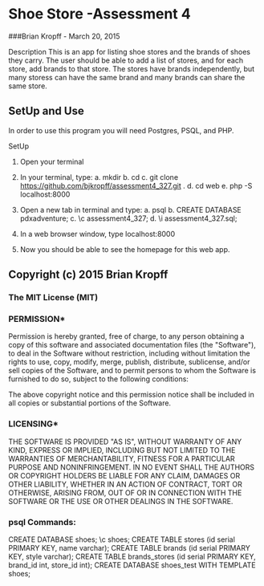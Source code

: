 # Shoe Store -Assessment 4
###Brian Kropff - March 20, 2015

Description This is an app for listing shoe stores and the brands of shoes they
carry. The user should be able to add a list of stores, and for each store, add
brands to that store. The stores have brands independently, but many storess
can have the same brand and many brands can share the same store.

## SetUp and Use
In order to use this program you will need Postgres, PSQL, and PHP.

SetUp
1. Open your terminal

2. In your terminal, type:
    a.  mkdir <folder name>
    b.  cd <folder name>
    c.  git clone https://github.com/bjkropff/assessment4_327.git .
    d.  cd web
    e.  php -S localhost:8000

3.  Open a new tab in terminal and type:
    a.  psql
    b.  CREATE DATABASE pdxadventure;
    c.  \c assessment4_327;
    d.  \i assessment4_327.sql;

3.  In a web browser window, type localhost:8000

4.  Now you should be able to see the homepage for this web app.

## Copyright (c) 2015 Brian Kropff

### The MIT License (MIT)

### PERMISSION*
Permission is hereby granted, free of charge, to any person obtaining a copy of
this software and associated documentation files (the "Software"), to deal in
the Software without restriction, including without limitation the rights to
use, copy, modify, merge, publish, distribute, sublicense, and/or sell copies
of the Software, and to permit persons to whom the Software is furnished to
do so, subject to the following conditions:

The above copyright notice and this permission notice shall be included in all
 copies or substantial portions of the Software.

### LICENSING*
THE SOFTWARE IS PROVIDED "AS IS", WITHOUT WARRANTY OF ANY KIND, EXPRESS OR
 IMPLIED, INCLUDING BUT NOT LIMITED TO THE WARRANTIES OF MERCHANTABILITY,
FITNESS FOR A PARTICULAR PURPOSE AND NONINFRINGEMENT. IN NO EVENT SHALL THE
AUTHORS OR COPYRIGHT HOLDERS BE LIABLE FOR ANY CLAIM, DAMAGES OR OTHER
LIABILITY, WHETHER IN AN ACTION OF CONTRACT, TORT OR OTHERWISE, ARISING
FROM, OUT OF OR IN CONNECTION WITH THE SOFTWARE OR THE USE OR OTHER
DEALINGS IN THE SOFTWARE.

### psql Commands:
CREATE DATABASE shoes;
\c shoes;
CREATE TABLE stores (id serial PRIMARY KEY, name varchar);
CREATE TABLE brands (id serial PRIMARY KEY, style varchar);
CREATE TABLE brands_stores (id serial PRIMARY KEY, brand_id int, store_id int);
CREATE DATABASE shoes_test WITH TEMPLATE shoes;
